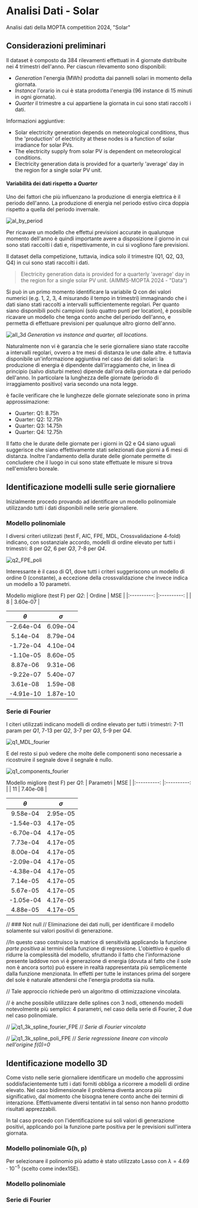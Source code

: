 # Analisi Dati - Solar
Analisi dati della MOPTA competition 2024, "Solar"

## Considerazioni preliminari
Il dataset è composto da 384 rilevamenti effettuati in 4 giornate distribuite nei 4 trimestri dell'anno. Per ciascun rilevamento sono disponibili:
- *Generation* l'energia (MWh) prodotta dai pannelli solari in momento della giornata.
- *Instance* l'orario in cui è stata prodotta l'energia (96 instance di 15 minuti in ogni giornata).
- *Quarter* il trimestre a cui appartiene la giornata in cui sono stati raccolti i dati.

Informazioni aggiuntive:
- Solar electricity generation depends on meteorological conditions, thus the 'production' of electricity at these nodes is a function of solar irradiance for solar PVs.
- The electricity supply from solar PV is dependent on meteorological conditions.
- Electricity generation data is provided for a quarterly 'average' day in the region for a single solar PV unit.

#### Variabilità dei dati rispetto a *Quarter*
Uno dei fattori che più influenzano la produzione di energia elettrica è il periodo dell'anno. La produzione di energia nel periodo estivo circa doppia rispetto a quella del periodo invernale.

![al_by_period](/immagini/solar/all_by_period.png)

Per ricavare un modello che effettui previsioni accurate in qualunque momento dell'anno è quindi importante avere a disposizione il giorno in cui sono stati raccolti i dati e, rispettivamente, in cui si vogliono fare previsioni.

Il dataset della competizione, tuttavia, indica solo il trimestre (Q1, Q2, Q3, Q4) in cui sono stati raccolti i dati.

> Electricity generation data is provided for a quarterly 'average' day in the region for a single solar PV unit.
> (AIMMS-MOPTA 2024 - "Data")

Si può in un primo momento identificare la variabile Q con dei valori numerici (e.g. 1, 2, 3, 4 misurando il tempo in trimestri) immaginando che i dati siano stati raccolti a intervalli sufficientemente regolari. Per quanto siano disponibili pochi campioni (solo quattro punti per location), è possibile ricavare un modello che tenga conto anche del periodo dell'anno, e permetta di effettuare previsioni per qualunque altro giorno dell'anno.

![all_3d](/immagini/solar/all_3d.png)
*Generation vs instance and quarter, all locations.*

Naturalmente non vi è garanzia che le serie giornaliere siano state raccolte a intervalli regolari, ovvero a tre mesi di distanza le une dalle altre. è tuttavia disponibile un'informazione aggiuntiva nel caso dei dati solari: la produzione di energia è dipendente dall'irraggiamento che, in linea di principio (salvo disturbi meteo) dipende dall'ora della giornata e dal periodo dell'anno. In particolare la lunghezza delle giornate (periodo di irraggiamento positivo) varia secondo una nota legge.

è facile verificare che le lunghezze delle giornate selezionate sono in prima approssimazione:
- Quarter: Q1: 8.75h
- Quarter: Q2: 12.75h
- Quarter: Q3: 14.75h
- Quarter: Q4: 12.75h

Il fatto che le durate delle giornate per i giorni in Q2 e Q4 siano uguali suggerisce che siano effettivamente stati selezionati due giorni a 6 mesi di distanza.
Inoltre l'andamento della durate delle giornate permette di concludere che il luogo in cui sono state effettuate le misure si trova nell'emisfero boreale.

## Identificazione modelli sulle serie giornaliere
Inizialmente procedo provando ad identificare un modello polinomiale utilizzando tutti i dati disponibili nelle serie giornaliere.

### Modello polinomiale
I diversi criteri utilizzati (test F, AIC, FPE, MDL, Crossvalidazione 4-fold) indicano, con sostanziale accordo, modelli di ordine elevato per tutti i trimestri: 8 per *Q2*, 6 per *Q3*, 7-8 per *Q4*.

![q2_FPE_poli](/immagini/solar/q2_FPE_poli.png)

Interessante è il caso di Q1, dove tutti i criteri suggeriscono un modello di ordine 0 (constante), a eccezione della crossvalidazione che invece indica un modello a 10 parametri.

Modello migliore (test F) per *Q2*:
| Ordine | MSE |
|:----------: |:----------: |
| 8 | 3.60e-07 |

| $\theta$ | $\sigma$ | 
|:----------: |:----------: |
| -2.64e-04 | 6.09e-04 | 
| 5.14e-04 | 8.79e-04 | 
| -1.72e-04 | 4.10e-04 | 
| -1.10e-05 | 8.60e-05 | 
| 8.87e-06 | 9.31e-06 | 
| -9.22e-07 | 5.40e-07 | 
| 3.61e-08 | 1.59e-08 | 
| -4.91e-10 | 1.87e-10 | 

### Serie di Fourier
I  citeri utilizzati indicano modelli di ordine elevato per tutti i trimestri: 7-11 param per *Q1*, 7-13 per *Q2*, 3-7 per *Q3*, 5-9 per *Q4*. 

![q1_MDL_fourier](/immagini/solar/q1_MDL_fourier.png)

E del resto si può vedere che molte delle componenti sono necessarie a ricostruire il segnale dove il segnale è nullo. <!-- rivedi -->

![q1_components_fourier](/immagini/solar/q1_components_fourier.png)

Modello migliore (test F) per *Q1*:
| Parametri | MSE |
|:----------: |:----------: |
| 11 | 7.40e-08 |

| $\theta$ | $\sigma$ | 
|:----------: |:----------: |
| 9.58e-04 | 2.95e-05 | 
| -1.54e-03 | 4.17e-05 | 
| -6.70e-04 | 4.17e-05 | 
| 7.73e-04 | 4.17e-05 | 
| 8.00e-04 | 4.17e-05 | 
| -2.09e-04 | 4.17e-05 | 
| -4.38e-04 | 4.17e-05 | 
| 7.14e-05 | 4.17e-05 | 
| 5.67e-05 | 4.17e-05 | 
| -1.05e-04 | 4.17e-05 | 
| 4.88e-05 | 4.17e-05 | 

// ### Not null
// Eliminazione dei dati nulli, per identificare il modello solamente sui valori positivi di generazione. 

//In questo caso costruisco la matrice di sensitività applicando la funzione *parte positiva* ai termini della funzione di regressione. L'obiettivo è quello di ridurre la complessità del modello, sfruttando il fatto che l'informazione presente laddove non vi è generazione di energia (dovuta al fatto che il sole non è ancora sorto) può essere in realtà rappresentata più semplicemente dalla funzione menzionata. In effetti per tutte le instances prima del sorgere del sole è naturale attendersi che l'energia prodotta sia nulla.  <!-- vedi anche come P(Generazione | Sole) con P(Generazione|not Sole)=0-->

// Tale approccio richiede però un algoritmo di ottimizzazione vincolata.

// è anche possibile utilizzare delle splines con 3 nodi, ottenendo modelli notevolmente più semplici: 4 parametri, nel caso della serie di Fourier, 2 due nel caso polinomiale. <!-- definizione corretta di spline, formalmente qui il terzo segmento non è ottenuto come spline -->

// ![q1_3k_spline_fourier_FPE](/immagini/solar/q1_3k_spline_fourier_FPE.png)
// *Serie di Fourier vincolata*

// ![q1_3k_spline_poli_FPE](/immagini/solar/q1_3k_spline_poli_FPE.png) <!-- da discutere--> 
// *Serie regressione lineare con vincolo nell'origine f(0)=0*

## Identificazione modello 3D
Come visto nelle serie giornaliere identificare un modello che approssimi soddisfacientemente tutti i dati forniti obbliga a ricorrere a modelli di ordine elevato. Nel caso bidimensionale il problema diventa ancora più significativo, dal momento che bisogna tenere conto anche dei termini di interazione.
Effettivamente diversi tentativi in tal senso non hanno prodotto risultati apprezzabili.

In tal caso procedo con l'identificazione sui soli valori di generazione positivi, applicando poi la funzione parte positiva per le previsioni sull'intera giornata.
### Modello polinomiale G(h, p)
Per selezionare il polinomio più adatto è stato utilizzato Lasso con $\lambda=4.69\cdot10^{-5}$ (scelto come index1SE).


### Modello polinomiale

### Serie di Fourier